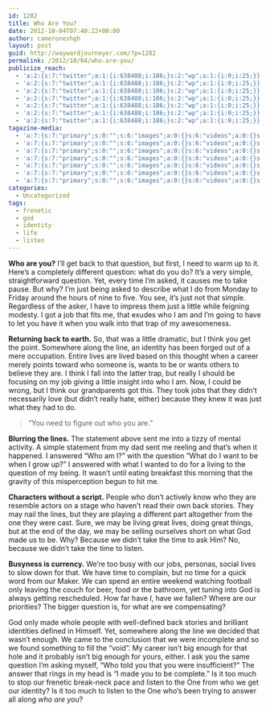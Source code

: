 ```yaml
---
id: 1282
title: Who Are You?
date: 2012-10-04T07:40:22+00:00
author: cameroneshgh
layout: post
guid: http://waywardjourneyer.com/?p=1282
permalink: /2012/10/04/who-are-you/
publicize_reach:
  - 'a:2:{s:7:"twitter";a:1:{i:638488;i:186;}s:2:"wp";a:1:{i:0;i:25;}}'
  - 'a:2:{s:7:"twitter";a:1:{i:638488;i:186;}s:2:"wp";a:1:{i:0;i:25;}}'
  - 'a:2:{s:7:"twitter";a:1:{i:638488;i:186;}s:2:"wp";a:1:{i:0;i:25;}}'
  - 'a:2:{s:7:"twitter";a:1:{i:638488;i:186;}s:2:"wp";a:1:{i:0;i:25;}}'
  - 'a:2:{s:7:"twitter";a:1:{i:638488;i:186;}s:2:"wp";a:1:{i:0;i:25;}}'
  - 'a:2:{s:7:"twitter";a:1:{i:638488;i:186;}s:2:"wp";a:1:{i:0;i:25;}}'
  - 'a:2:{s:7:"twitter";a:1:{i:638488;i:186;}s:2:"wp";a:1:{i:0;i:25;}}'
tagazine-media:
  - 'a:7:{s:7:"primary";s:0:"";s:6:"images";a:0:{}s:6:"videos";a:0:{}s:11:"image_count";i:0;s:6:"author";s:8:"19879429";s:7:"blog_id";s:8:"19280981";s:9:"mod_stamp";s:19:"2012-10-04 11:45:12";}'
  - 'a:7:{s:7:"primary";s:0:"";s:6:"images";a:0:{}s:6:"videos";a:0:{}s:11:"image_count";i:0;s:6:"author";s:8:"19879429";s:7:"blog_id";s:8:"19280981";s:9:"mod_stamp";s:19:"2012-10-04 11:45:12";}'
  - 'a:7:{s:7:"primary";s:0:"";s:6:"images";a:0:{}s:6:"videos";a:0:{}s:11:"image_count";i:0;s:6:"author";s:8:"19879429";s:7:"blog_id";s:8:"19280981";s:9:"mod_stamp";s:19:"2012-10-04 11:45:12";}'
  - 'a:7:{s:7:"primary";s:0:"";s:6:"images";a:0:{}s:6:"videos";a:0:{}s:11:"image_count";i:0;s:6:"author";s:8:"19879429";s:7:"blog_id";s:8:"19280981";s:9:"mod_stamp";s:19:"2012-10-04 11:45:12";}'
  - 'a:7:{s:7:"primary";s:0:"";s:6:"images";a:0:{}s:6:"videos";a:0:{}s:11:"image_count";i:0;s:6:"author";s:8:"19879429";s:7:"blog_id";s:8:"19280981";s:9:"mod_stamp";s:19:"2012-10-04 11:45:12";}'
  - 'a:7:{s:7:"primary";s:0:"";s:6:"images";a:0:{}s:6:"videos";a:0:{}s:11:"image_count";i:0;s:6:"author";s:8:"19879429";s:7:"blog_id";s:8:"19280981";s:9:"mod_stamp";s:19:"2012-10-04 11:45:12";}'
  - 'a:7:{s:7:"primary";s:0:"";s:6:"images";a:0:{}s:6:"videos";a:0:{}s:11:"image_count";i:0;s:6:"author";s:8:"19879429";s:7:"blog_id";s:8:"19280981";s:9:"mod_stamp";s:19:"2012-10-04 11:45:12";}'
categories:
  - Uncategorized
tags:
  - frenetic
  - god
  - identity
  - life
  - listen
---
```

**Who are you?** I&#8217;ll get back to that question, but first, I need to warm up to it. Here&#8217;s a completely different question: what do you do? It&#8217;s a very simple, straightforward question. Yet, every time I&#8217;m asked, it causes me to take pause. But why? I&#8217;m just being asked to describe what I do from Monday to Friday around the hours of nine to five. You see, it&#8217;s just not that simple. Regardless of the asker, I have to impress them just a little while feigning modesty. I got a job that fits me, that exudes who I am and I&#8217;m going to have to let you have it when you walk into that trap of my awesomeness.

**Returning back to earth.** So, that was a little dramatic, but I think you get the point. Somewhere along the line, an identity has been forged out of a mere occupation. Entire lives are lived based on this thought when a career merely points toward who someone is, wants to be or wants others to believe they are. I think I fall into the latter trap, but really I should be focusing on my job giving a little insight into who I am. Now, I could be wrong, but I think our grandparents got this. They took jobs that they didn&#8217;t necessarily love (but didn&#8217;t really hate, either) because they knew it was just what they had to do.

> &#8220;You need to figure out who you are.&#8221;

**Blurring the lines.** The statement above sent me into a tizzy of mental activity. A simple statement from my dad sent me reeling and that&#8217;s when it happened. I answered &#8220;Who am I?&#8221; with the question &#8220;What do I want to be when I grow up?&#8221; I answered with what I wanted to do for a living to the question of my being. It wasn&#8217;t until eating breakfast this morning that the gravity of this misperception begun to hit me.

**Characters without a script.** People who don&#8217;t actively know who they are resemble actors on a stage who haven&#8217;t read their own back stories. They may nail the lines, but they are playing a different part altogether from the one they were cast. Sure, we may be living great lives, doing great things, but at the end of the day, we may be selling ourselves short on what God made us to be. Why? Because we didn&#8217;t take the time to ask Him? No, because we didn&#8217;t take the time to listen.

**Busyness is currency.** We&#8217;re too busy with our jobs, personas, social lives to slow down for that. We have time to complain, but no time for a quick word from our Maker. We can spend an entire weekend watching football only leaving the couch for beer, food or the bathroom, yet tuning into God is always getting rescheduled. How far have _I_, have _we_ fallen? Where are our priorities? The bigger question is, for what are we compensating?

God only made whole people with well-defined back stories and brilliant identities defined in Himself. Yet, somewhere along the line we decided that wasn&#8217;t enough. We came to the conclusion that we were incomplete and so we found something to fill the &#8220;void&#8221;. My career isn&#8217;t big enough for that hole and it probably isn&#8217;t big enough for yours, either. I ask you the same question I&#8217;m asking myself, &#8220;Who told you that you were insufficient?&#8221; The answer that rings in my head is &#8220;I made you to be complete.&#8221; Is it too much to stop our frenetic break-neck pace and listen to the One from who we get our identity? Is it too much to listen to the One who&#8217;s been trying to answer all along _who are you_?